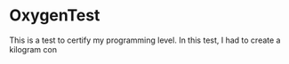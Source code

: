# OxygenTest
This is a test to certify my programming level. In this test, I had to create a kilogram con                
 
